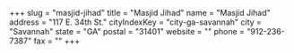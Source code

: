 +++
slug = "masjid-jihad"
title = "Masjid Jihad"
name = "Masjid Jihad"
address = "117 E. 34th St."
cityIndexKey = "city-ga-savannah"
city = "Savannah"
state = "GA"
postal = "31401"
website = ""
phone = "912-236-7387"
fax = ""
+++
